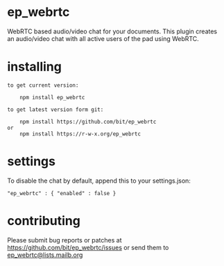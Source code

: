 ep_webrtc
=========

WebRTC based audio/video chat for your documents.
This plugin creates an audio/video chat with all
active users of the pad using WebRTC.

# installing

    to get current version:

        npm install ep_webrtc

    to get latest version form git:

        npm install https://github.com/bit/ep_webrtc
    or
        npm install https://r-w-x.org/ep_webrtc

# settings

To disable the chat by default, append this to your settings.json:

   `"ep_webrtc" : {
    "enabled" : false
}`

# contributing

Please submit bug reports or patches at https://github.com/bit/ep_webrtc/issues
or send them to ep_webrtc@lists.mailb.org

